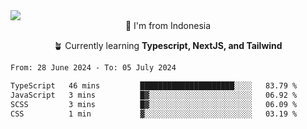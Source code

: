 
<img align = "center" src="https://readme-typing-svg.herokuapp.com?font=Fira+Code&size=25&pause=1000&color=00F713&center=true&vCenter=true&random=false&width=850&height=70&lines=Hi+There+%F0%9F%91%8B%2C+Im+Julian+Caesar;"/>
<br>

<div align = "center">
  📌 I'm from Indonesia
  
  🪴 Currently learning **Typescript, NextJS, and Tailwind**
</div>

<!--START_SECTION:waka-->

```txt
From: 28 June 2024 - To: 05 July 2024

TypeScript   46 mins         █████████████████████░░░░   83.79 %
JavaScript   3 mins          █▓░░░░░░░░░░░░░░░░░░░░░░░   06.92 %
SCSS         3 mins          █▓░░░░░░░░░░░░░░░░░░░░░░░   06.09 %
CSS          1 min           ▓░░░░░░░░░░░░░░░░░░░░░░░░   03.19 %
```

<!--END_SECTION:waka-->
